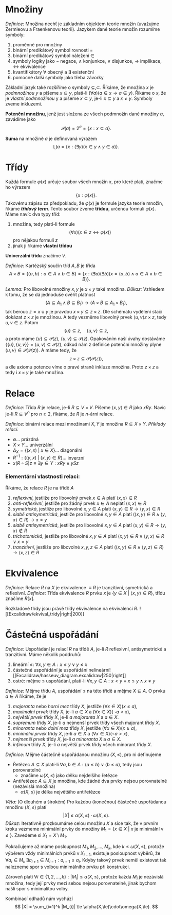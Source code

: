 # Množiny
*Definice:* Množina nechť je základním objektem teorie množin (uvažujme Zermleovu a Fraenkenovu teorii).
Jazykem dané teorie množin rozumíme symboly:
1. proměnné pro množiny
2. binární predikátový symbol rovnosti $=$
3. binární predikátový symbol náležení $\in$
4. symboly logiky jako $\neg$ negace, $\land$ konjunkce, $\lor$ disjunkce, $\to$ implikace, $\leftrightarrow$ ekvivalence
5. kvantifikátory $\forall$ obecný a $\exists$ existenční
6. pomocné další symboly jako třeba závorky

Základní jazyk také rozšíříme o symboly $\subseteq, \subset$. Říkáme, že množina $x$ je *podmnožinou* $y$ a píšeme $x \subseteq y$, platí-li $(\forall a)(a \in x \to a \in y)$. Říkáme o $x$, že je *vlastní podmnožinou* y a píšeme $x \subset y$, je-li $x\subseteq y$ a $x \neq y$. Symboly zveme inkluzemi.

**Potenční množinu**, jenž jest složena ze všech podmnožin dané množiny $a$, zavádíme jako
$$
\mathscr{P}(a) = 2^a = \{ x: x \subseteq a \}.
$$

**Suma** na množině $a$ je definovaná výrazem
$$
\bigcup a = \{ x: (\exists y)(x\in y \land y \in a) \}.
$$
# Třídy
Každá formule $\varphi(x)$ určuje soubor všech množin $x$, pro které platí, značme ho výrazem
$$
\{ x : \varphi(x) \}.
$$
Takovému zápisu za předpokladu, že $\varphi(x)$ je formule jazyka teorie množin, říkáme ***třídový term***.
Tento soubor zveme **třídou**, určenou formulí $\varphi(x)$.
Máme navíc dva typy tříd:
1. množina, tedy platí-li formule
$$
(\forall x)(x\in z \leftrightarrow \varphi(x)) 
$$
	pro nějakou formuli $z$
2. jinak ji říkáme **vlastní třídou**

**Univerzální třídu** značíme $V$.

*Definice:* Kartézský součin tříd $A,B$ je třída
$$
A \times B = \{ \langle a,b\rangle: a\in A \land b \in B \} = \{ x: (\exists a)(\exists b)(x = \langle a,b \rangle \land a \in A \land b \in B ) \}.
$$

*Lemma:* Pro libovolné množiny $x,y$ je $x \times y$ také množina.
*Důkaz:* Vzhledem k tomu, že se dá jednoduše ověřit platnost
$$
(A \subseteq A_{1} \land B \subseteq B_{1}) \to (A\times B \subseteq A_{1}\times B_{1}),
$$
tak berouc $z = x \cup y$ je pravdou $x \times y \subseteq z \times z$. Dle schématu vydělení stačí dokázat $z \times z$ je množinou. A tedy vezměme libovolný prvek $\langle u,v \rangle z \times z$, tedy $u,v \in z$. Potom
$$
\{ u \} \subseteq z, \quad \{ u,v \} \subseteq z,
$$
a proto máme $\{ u \} \subseteq \mathscr{P}(z)$, $\{ u,v \} \subseteq \mathscr{P}(z)$. 
Opakováním naší úvahy dostáváme $\{ \{ u \}, \{ u,v \}\} = \langle u,v \rangle \subseteq \mathscr{P}(z)$, odkud nám z definice potenční množiny plyne $\langle u,v \rangle \in \mathscr{P}(\mathscr{P}(z))$. A máme tedy, že 
$$
z \times z \subseteq \mathscr{P}(\mathscr{P}(z)),
$$
a dle axiomu potence víme o pravé straně inkluze množina. Proto $z \times z$ a tedy i $x \times y$ je také množina.

# Relace
*Definice:* Třída $R$ je relace, je-li $R \subseteq V \times V$. Píšeme $\langle x,y \rangle \in R$ jako $xRy$. 
	Navíc je-li $R \subseteq V^n$ pro $n \ge 2$, říkáme, že $R$ je $n$-ární relace.

*Definice:* binární relace mezi množinami $X,Y$ je  množina $R \subseteq X\times Y$.
*Příklady relací:* 
-  $\emptyset\dots$ prázdná
- $X \times Y\dots$ univerzální
- $\Delta_{X} = \{ (x,x) \ | \ x\in X \}\dots$ diagonální
- $R^{-1}: \{ (y,x)\ | \  (x,y)\in R \}\dots$ inverzní
- $x(R  \circ S)z \equiv \exists y\in Y: xRy \land ySz$

### Elementární vlastnosti relací:
Říkáme, že relace $R$ je na třídě $A$
1. *reflexivní*, jestliže pro libovolný prvek $x\in A$ platí $\langle x,x \rangle \in R$
2. *anti-reflexivní*, jestliže pro žádný prvek $x\in A$ neplatí $\langle x,x \rangle \in R$
3. *symetrická*, jestliže pro libovolné $x,y\in A$ platí $\langle x,y \rangle \in R \to \langle y,x\rangle \in R$
4. *slabě antisymetrická*, jestliže pro libovolné $x,y\in A$ platí $\left(\langle x,y \rangle \in R \land \langle y,x\rangle \in R\right) \to x=y$
5. *slabě antisymetrická*, jestliže pro libovolné $x,y\in A$ platí $\langle x,y \rangle \in R \to \langle y,x\rangle \notin R$
6. *trichotomická*, jestliže pro libovolné $x,y\in A$ platí $\langle x,y \rangle \in R \lor \langle y,x \rangle \in R \lor x=y$
7. *tranzitivní*, jestliže pro libovolné $x,y,z\in A$ platí $\left(\langle x,y \rangle \in R \land \langle y,z \rangle \in R \right) \to \langle x,z \rangle \in R$

# Ekvivalence
*Definice:* Relace $R$ na $X$ je ekvivalence $\equiv R$ je tranzitivní, symetrická a reflexivní.
*Definice:* Třída ekvivalence $R$ prvku $x$ je $\{ y\in X  \ | \ \langle x,y \rangle \in R \}$, třídu značíme $R[x]$.

Rozkladové třídy jsou právě třídy ekvivalence na ekvivalenci $R$.
![[Excalidraw/ekvival_tridy|right|200]]
# Částečná uspořádání
*Definice:* Uspořádání je relací $R$ na třídě $A$, je-li $R$ reflexivní, antisymetrické a tranzitivní.
Máme několik poddruhů:
1. lineární $\leq$: $\forall x,y\in A: x\leq y \lor y \leq x$ 
2. částečné uspořádání je uspořádání nelineární![[Excalidraw/hasseuv_diagram.excalidraw|250|right]]
3. ostré: mějme $\le$ uspořádání, platí-li $\forall x,y \in A: x < y \equiv x \le y \land x \neq y$

*Definice:* Mějme třídu $A$, uspořádání $\le$ na této třídě a mějme $X\subseteq A$. O prvku $a \in A$ říkáme, že je
1. *majoranta* nebo *horní mez* třídy $X$, jestliže $(\forall x\in X)(x\le a)$,
2. *maximální prvek* třídy $X$, je-li $a\in X$ a $(\forall x\in X)(\neg a<x)$,
3. *největší prvek* třídy $X$, je-li $a$ *majoranta* $X$ a $a \in X$.
4. *supremum* třídy $X$, je-li $a$ nejmenší prvek třídy všech majorant třídy $X$.
5. *minoranta* nebo *dolní mez* třídy $X$, jestliže $(\forall x\in X)(x\ge a)$,
6. *minimální prvek* třídy $X$, je-li $a\in X$ a $(\forall x\in X)(\neg a>x)$,
7. *nejmenší prvek* třídy $X$, je-li $a$ *minoranta* $X$ a $a \in X$.
8. *infimum* třídy $X$, je-li $a$ největší prvek třídy všech minorant třídy $X$.

*Definice:* Mějme částečně uspořádanou množinu $(X, \le)$, pro ni definujeme
- Řetězec $A \subseteq X$ platí-li $\forall a,b \in A: (a \le b) \lor (b\le a)$, tedy jsou porovnatelné
	- značíme $\omega(X,\le)$ jako délku nejdelšího řetězce
- Antiřetězec $A \subseteq X$ je množina, kde žádné dva prvky nejsou porovnatelné (nezávislá množina)
	- $\alpha(X,\le)$ je délka největšího antiřetězce

*Věta:* (O dlouhém a širokém) Pro každou (konečnou) částečně uspořádanou množinu $(X,\le)$ platí 
$$
|X| \le \alpha(X,\le)\cdot\omega(X,\le).
$$
*Důkaz:* Iterativně prozkoumáme celou množinu $X$ a sice tak, že v prvním kroku vezmeme minimální prvky do množiny $M_{1} = \{ x \in X \ |\ x \text{ je minimální v} \le \}$. Zavedeme si $X_{1} = X \setminus M_{1}$.

Pokračujeme až máme posloupnost $M_{1}, M_{2}, \dots, M_{k}$, kde $k \le \omega(X,\le)$, protože výběrem vždy minimálních prvků v $X_{i-1}$, existuje posloupnost výběrů, že $\forall a_{i} \in M_{i}, \exists a_{i+1} \in M_{i-1}: a_{i-1} \le a_{i}$. Kdyby takový prvek neměl existovat tak nalezneme spor s volbou minimálního prvku při konstrukci. 

Zároveň platí $\forall i\in \{ 1,2,\dots,k \}:|M_{i}| \leq \alpha(X,\le)$, protože každá $M_{i}$ je nezávislá množina, tedy její prvky mezi sebou nejsou porovnatelné, jinak bychom našli spor s minimalitou volby. 

Kombinací odhadů nám vychází
$$
|X| = \sum_{i=1}^k |M_{i}| \le \alpha(X,\le)\cdot\omega(X,\le).
$$
